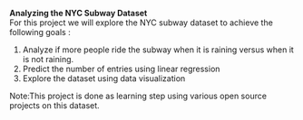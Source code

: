<b>Analyzing the NYC Subway Dataset</b> <br/>
For this project we will explore the NYC subway dataset to achieve the following goals :

 1. Analyze if more people ride the subway when it is raining versus when it is not raining.
 2. Predict the number of entries using linear regression
 3. Explore the dataset using data visualization
 
Note:This project is done as learning step using various open source projects on this dataset.

